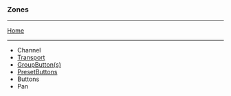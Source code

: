 ### Zones

---

[Home](../)

---

* Channel
* [Transport](./Transport.md)
* [GroupButton(s)](./zones/Group.md)
* [PresetButtons](./Presets.md)
* Buttons
* Pan

